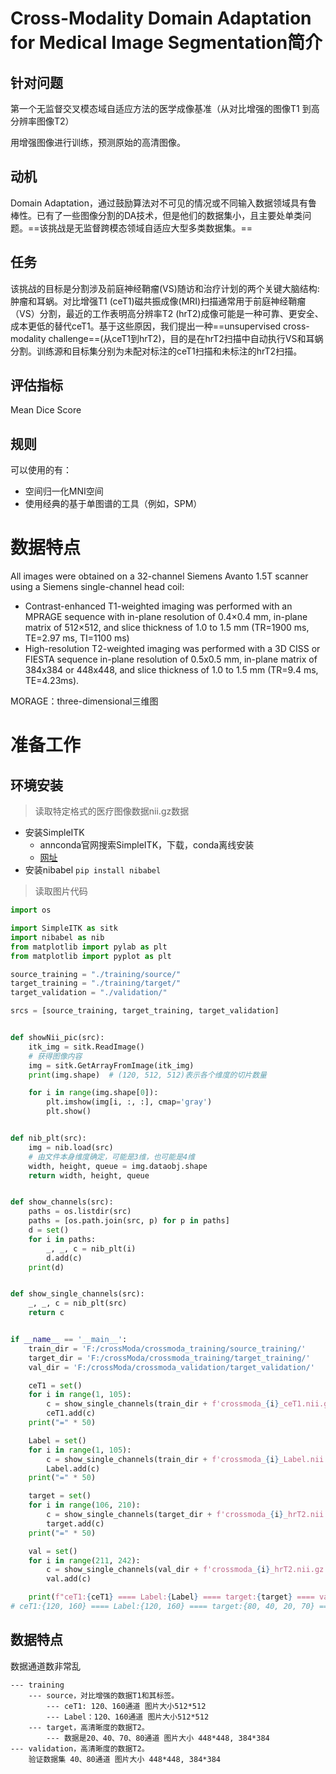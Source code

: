 # Cross-Modality Domain Adaptation for Medical Image Segmentation简介

## 针对问题

第一个无监督交叉模态域自适应方法的医学成像基准（从对比增强的图像T1 到高分辨率图像T2）

用增强图像进行训练，预测原始的高清图像。

## 动机

Domain Adaptation，通过鼓励算法对不可见的情况或不同输入数据领域具有鲁棒性。已有了一些图像分割的DA技术，但是他们的数据集小，且主要处单类问题。==该挑战是无监督跨模态领域自适应大型多类数据集。==

## 任务

该挑战的目标是分割涉及前庭神经鞘瘤(VS)随访和治疗计划的两个关键大脑结构:肿瘤和耳蜗。对比增强T1 (ceT1)磁共振成像(MRI)扫描通常用于前庭神经鞘瘤（VS）分割，最近的工作表明高分辨率T2 (hrT2)成像可能是一种可靠、更安全、成本更低的替代ceT1。基于这些原因，我们提出一种==unsupervised cross-modality challenge==(从ceT1到hrT2)，目的是在hrT2扫描中自动执行VS和耳蜗分割。训练源和目标集分别为未配对标注的ceT1扫描和未标注的hrT2扫描。

## 评估指标

Mean Dice Score

## 规则

可以使用的有：

- 空间归一化MNI空间
- 使用经典的基于单图谱的工具（例如，SPM）

# 数据特点

All images were obtained on a 32-channel Siemens Avanto 1.5T scanner using a Siemens single-channel head coil:

- Contrast-enhanced T1-weighted imaging was performed with an MPRAGE sequence with in-plane resolution of 0.4×0.4 mm, in-plane matrix of 512×512, and slice thickness of 1.0 to 1.5 mm (TR=1900 ms, TE=2.97 ms, TI=1100 ms)
- High-resolution T2-weighted imaging was performed with a 3D CISS or FIESTA sequence in-plane resolution of 0.5x0.5 mm, in-plane matrix of 384x384 or 448x448, and slice thickness of 1.0 to 1.5 mm (TR=9.4 ms, TE=4.23ms).

MORAGE：three-dimensional三维图

# 准备工作

## 环境安装

> 读取特定格式的医疗图像数据nii.gz数据

- 安装SimpleITK 
  - annconda官网搜索SimpleITK，下载，conda离线安装
  - <a href="https://anaconda.org/SimpleITK/SimpleITK/files?__cf_chl_jschl_tk__=368889a7788297669d509b1013d56375bcc4322f-1623317860-0-AXD0oBk6I8EKANYg9LgQg06SCa5sxaFwY9XYqNm1YiMLZjpGinKSBxIaLD0Y4qJAvOxBO8zQIWR-sdZDh6FX9K82QYwM3acvhZCMMnbcfaFjoJGuM1KUcM9jcRD8EI8rlKUiLIlR2M3tbwcMmYbvQXHBqZyJAJmFezmHnbpvIfdci9WkOawc4pZn0GXgDseVPHbtwo4s3950ExCga4Van2m_gZ5UT160S3wyOvmjOuvFKqpRevSOc0ryYKWaulXZPTahR8lieFA7JrMiTBAdSybLfAvQ1kcxUKZrMq7WARkY8C-3ADai6nZxfWMs2g4XsKvVGITfUWQz0KOAdiqcV7ploK1K3dEDTC1Vagd31aV6Kcevxot0fIbkRBfZ7xIdek4iw9AMQvmq-HCZWJAwkLDUht1fO9aBRtbqrOGrcXg97N9vT7ueoYSDRC57E56oLltxmUoCyqD4J9NqHkt07yrWk_q9mDvgaCnwAOsVaCck">网址</a>
- 安装nibabel `pip install nibabel`

> 读取图片代码

```python
import os

import SimpleITK as sitk
import nibabel as nib
from matplotlib import pylab as plt
from matplotlib import pyplot as plt

source_training = "./training/source/"
target_training = "./training/target/"
target_validation = "./validation/"

srcs = [source_training, target_training, target_validation]


def showNii_pic(src):
    itk_img = sitk.ReadImage()
    # 获得图像内容
    img = sitk.GetArrayFromImage(itk_img)
    print(img.shape)  # (120, 512, 512)表示各个维度的切片数量

    for i in range(img.shape[0]):
        plt.imshow(img[i, :, :], cmap='gray')
        plt.show()


def nib_plt(src):
    img = nib.load(src)
    # 由文件本身维度确定，可能是3维，也可能是4维
    width, height, queue = img.dataobj.shape
    return width, height, queue


def show_channels(src):
    paths = os.listdir(src)
    paths = [os.path.join(src, p) for p in paths]
    d = set()
    for i in paths:
        _, _, c = nib_plt(i)
        d.add(c)
    print(d)


def show_single_channels(src):
    _, _, c = nib_plt(src)
    return c


if __name__ == '__main__':
    train_dir = 'F:/crossModa/crossmoda_training/source_training/'
    target_dir = 'F:/crossModa/crossmoda_training/target_training/'
    val_dir = 'F:/crossModa/crossmoda_validation/target_validation/'

    ceT1 = set()
    for i in range(1, 105):
        c = show_single_channels(train_dir + f'crossmoda_{i}_ceT1.nii.gz')
        ceT1.add(c)
    print("=" * 50)

    Label = set()
    for i in range(1, 105):
        c = show_single_channels(train_dir + f'crossmoda_{i}_Label.nii.gz')
        Label.add(c)
    print("=" * 50)

    target = set()
    for i in range(106, 210):
        c = show_single_channels(target_dir + f'crossmoda_{i}_hrT2.nii.gz')
        target.add(c)
    print("=" * 50)

    val = set()
    for i in range(211, 242):
        c = show_single_channels(val_dir + f'crossmoda_{i}_hrT2.nii.gz')
        val.add(c)

    print(f"ceT1:{ceT1} ==== Label:{Label} ==== target:{target} ==== val:{val}")
# ceT1:{120, 160} ==== Label:{120, 160} ==== target:{80, 40, 20, 70} ==== val:{80, 40}
```

## 数据特点

数据通道数非常乱

```shell
--- training
	--- source，对比增强的数据T1和其标签。 
		--- ceT1: 120、160通道 图片大小512*512
		--- Label：120、160通道 图片大小512*512
	--- target，高清晰度的数据T2。
		--- 数据是20、40、70、80通道 图片大小 448*448, 384*384
--- validation，高清晰度的数据T2。
	验证数据集 40、80通道 图片大小 448*448, 384*384
```

